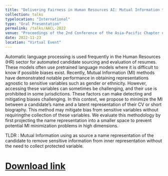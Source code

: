 ```yaml
---
title: "Delivering Fairness in Human Resources AI: Mutual Information to the Rescue"
collection: talks
typelocation: "International"
type: "Oral Presentation"
permalink: /talks/AACL-2022
venue: "Proceedings of the 2nd Conference of the Asia-Pacific Chapter of the Association for Computational Linguistics and the 12th International Joint Conference on Natural Language Processing (Volume 1: Long Papers) (AACL 2022)"
date: 2022-11-23
location: "Virtual Event"
---
```

Automatic  language  processing  is  used frequently in the Human Resources (HR) sector for automated candidate sourcing and evaluation of resumes. These models often use pretrained language models where it is difficult to know if possible biases exist. Recently, Mutual Information (MI) methods have demonstrated notable performance in obtaining representations agnostic to sensitive variables such as gender or ethnicity. However, accessing these variables can sometimes be challenging, and their use is  prohibited in some jurisdictions. These factors can make detecting and mitigating biases challenging. In this context, we propose to minimize the MI between a candidate’s name and a latent representation of their CV or short biography. This method may mitigate bias from sensitive variables without requiringthe collection of these variables. We evaluate this methodology by first projecting the name representation into a smaller space to prevent potential MI minimization problems in high dimensions.

TLDR : Mutual Information using as source a name representation of the candidate to remove sensitive information from inner representation without the need to collect protected variable.

#	<a href="https://aclanthology.org/2022.aacl-main.64/" target="_blank">Download link</a>

